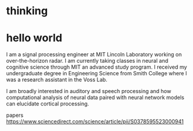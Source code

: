 # thinking
# hello world
I am a signal processing engineer at MIT Lincoln Laboratory working on over-the-horizon radar. I am currently taking classes in neural and cognitive science through MIT an advanced study program. I received my undergraduate degree in Engineering Science from Smith College where I was a research assistant in the Voss Lab. 

I am broadly interested in auditory and speech processing and how computational analysis of neural data paired with neural network models can elucidate cortical processing.

papers
https://www.sciencedirect.com/science/article/pii/S0378595523000941 
